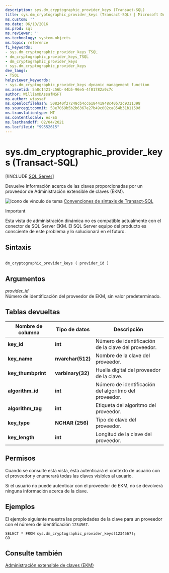 ```yaml
---
description: sys.dm_cryptographic_provider_keys (Transact-SQL)
title: sys.dm_cryptographic_provider_keys (Transact-SQL) | Microsoft Docs
ms.custom: ''
ms.date: 06/10/2016
ms.prod: sql
ms.reviewer: ''
ms.technology: system-objects
ms.topic: reference
f1_keywords:
- sys.dm_cryptographic_provider_keys_TSQL
- dm_cryptographic_provider_keys_TSQL
- dm_cryptographic_provider_keys
- sys.dm_cryptographic_provider_keys
dev_langs:
- TSQL
helpviewer_keywords:
- sys.dm_cryptographic_provider_keys dynamic management function
ms.assetid: 5a8c1421-c56b-44b5-96e5-4f01782a0c7c
author: WilliamDAssafMSFT
ms.author: wiassaf
ms.openlocfilehash: 508240f27248cb4cc618441948c40b72c9311398
ms.sourcegitcommit: 58e7069b5b2b6367e27b49c002ca854b31b1159d
ms.translationtype: MT
ms.contentlocale: es-ES
ms.lasthandoff: 02/04/2021
ms.locfileid: "99552615"
---
```

# <a name="sysdm_cryptographic_provider_keys-transact-sql"></a>sys.dm_cryptographic_provider_keys (Transact-SQL)
[!INCLUDE [SQL Server](../../includes/applies-to-version/sqlserver.md)]

  Devuelve información acerca de las claves proporcionadas por un proveedor de Administración extensible de claves (EKM).  

 ![Icono de vínculo de tema](../../database-engine/configure-windows/media/topic-link.gif "Icono de vínculo de tema") [Convenciones de sintaxis de Transact-SQL](../../t-sql/language-elements/transact-sql-syntax-conventions-transact-sql.md)  

> [!IMPORTANT]
> Esta vista de administración dinámica no es compatible actualmente con el conector de SQL Server EKM. El SQL Server equipo del producto es consciente de este problema y lo solucionará en el futuro.

## <a name="syntax"></a>Sintaxis  
  
```  
  
dm_cryptographic_provider_keys ( provider_id )  
```  
  
## <a name="arguments"></a>Argumentos  
 *provider_id*  
 Número de identificación del proveedor de EKM, sin valor predeterminado.  
  
## <a name="tables-returned"></a>Tablas devueltas  
  
|Nombre de columna|Tipo de datos|Descripción|  
|-----------------|---------------|-----------------|  
|**key_id**|**int**|Número de identificación de la clave del proveedor.|  
|**key_name**|**nvarchar(512)**|Nombre de la clave del proveedor.|  
|**key_thumbprint**|**varbinary(32)**|Huella digital del proveedor de la clave.|  
|**algorithm_id**|**int**|Número de identificación del algoritmo del proveedor.|  
|**algorithm_tag**|**int**|Etiqueta del algoritmo del proveedor.|  
|**key_type**|**NCHAR (256)**|Tipo de clave del proveedor.|  
|**key_length**|**int**|Longitud de la clave del proveedor.|  
  
## <a name="permissions"></a>Permisos  
 Cuando se consulte esta vista, ésta autenticará el contexto de usuario con el proveedor y enumerará todas las claves visibles al usuario.  
  
 Si el usuario no puede autenticar con el proveedor de EKM, no se devolverá ninguna información acerca de la clave.  
  
## <a name="examples"></a>Ejemplos  
 El ejemplo siguiente muestra las propiedades de la clave para un proveedor con el número de identificación `1234567`.  
  
```  
SELECT * FROM sys.dm_cryptographic_provider_keys(1234567);  
GO  
```  
  
## <a name="see-also"></a>Consulte también  
 [Administración extensible de claves &#40;EKM&#41;](../../relational-databases/security/encryption/extensible-key-management-ekm.md)  
  
  
